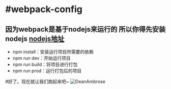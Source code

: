 #webpack-config
========
因为webpack是基于nodejs来运行的 所以你得先安装 nodejs
[nodejs地址](https://nodejs.org/en/)
--------------
* npm install：安装运行项目所需要的依赖
* npm run dev：开始运行项目 
* npm run build：将项目进行打包
* npm run prod：运行打包后的项目

#好了。现在就让我们跑起来吧~
![DeanAmbrose](https://timgsa.baidu.com/timg?image&quality=80&size=b9999_10000&sec=1486720165782&di=1c870d44f90aac5039c3656e2e14e8e0&imgtype=0&src=http%3A%2F%2Fimgsrc.baidu.com%2Fforum%2Fw%3D580%2Fsign%3Dab89cd86f1deb48ffb69a1d6c01e3aef%2Fa2b8e5014c086e064be668ac00087bf40bd1cba8.jpg "百度logo")
